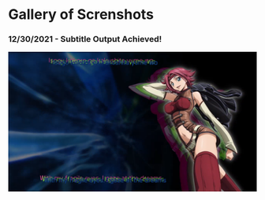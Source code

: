 # Gallery of Screnshots

### 12/30/2021 - Subtitle Output Achieved!
![I see subtitles.](/gallery/images/gallery1.webp)